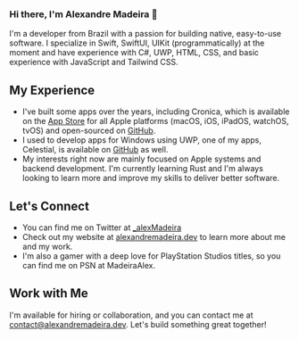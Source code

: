 ### Hi there, I'm Alexandre Madeira 👋

I'm a developer from Brazil with a passion for building native, easy-to-use software. I specialize in Swift, SwiftUI, UIKit (programmatically) at the moment and have experience with C#, UWP, HTML, CSS, and basic experience with JavaScript and Tailwind CSS.

## My Experience
- I've built some apps over the years, including Cronica, which is available on the [App Store](https://apple.co/3TV9SLP ) for all Apple platforms (macOS, iOS, iPadOS, watchOS, tvOS) and open-sourced on [GitHub](https://github.com/MadeiraAlexandre/Cronica).
- I used to develop apps for Windows using UWP, one of my apps, Celestial, is available on [GitHub](https://github.com/MadeiraAlexandre/Celestial) as well.
- My interests right now are mainly focused on Apple systems and backend development. I'm currently learning Rust and I'm always looking to learn more and improve my skills to deliver better software.

## Let's Connect
-  You can find me on Twitter at [_alexMadeira](https://twitter.com/_alexMadeira)
- Check out my website at [ alexandremadeira.dev](https://alexandremadeira.dev) to learn more about me and my work.
- I'm also a gamer with a deep love for PlayStation Studios titles, so you can find me on PSN at MadeiraAlex.

## Work with Me
I'm available for hiring or collaboration, and you can contact me at <a href = "mailto: contact@alexandremadeira.dev"> contact@alexandremadeira.dev</a>. Let's build something great together!
